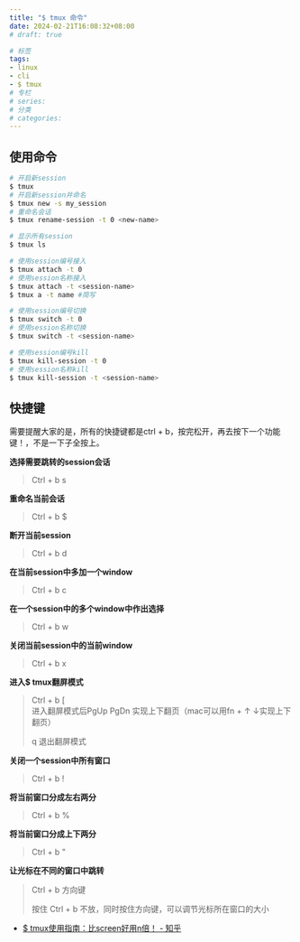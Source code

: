 ```yaml
---
title: "$ tmux 命令"
date: 2024-02-21T16:08:32+08:00
# draft: true

# 标签
tags:
- linux
- cli
- $ tmux
# 专栏
# series:
# 分类
# categories:
---
```


## 使用命令
```bash
# 开启新session
$ tmux
# 开启新session并命名
$ tmux new -s my_session
# 重命名会话
$ tmux rename-session -t 0 <new-name>

# 显示所有session
$ tmux ls

# 使用session编号接入
$ tmux attach -t 0
# 使用session名称接入
$ tmux attach -t <session-name>
$ tmux a -t name #简写

# 使用session编号切换
$ tmux switch -t 0
# 使用session名称切换
$ tmux switch -t <session-name>

# 使用session编号kill
$ tmux kill-session -t 0
# 使用session名称kill
$ tmux kill-session -t <session-name>
```

## 快捷键

需要提醒大家的是，所有的快捷键都是ctrl + b，按完松开，再去按下一个功能键！，不是一下子全按上。

**选择需要跳转的session会话**
>Ctrl + b s

**重命名当前会话**
>Ctrl + b $

**断开当前session**
>Ctrl + b d

**在当前session中多加一个window**
>Ctrl + b c

**在一个session中的多个window中作出选择**
>Ctrl + b w

**关闭当前session中的当前window**
>Ctrl + b x

**进入$ tmux翻屏模式**
>Ctrl + b [  
>进入翻屏模式后PgUp PgDn 实现上下翻页（mac可以用fn + ↑ ↓实现上下翻页）
>
>q 退出翻屏模式

**关闭一个session中所有窗口**
>Ctrl + b !

**将当前窗口分成左右两分**
>Ctrl + b %

**将当前窗口分成上下两分**
>Ctrl + b "

**让光标在不同的窗口中跳转**
>Ctrl + b 方向键
>
>按住 Ctrl + b 不放，同时按住方向键，可以调节光标所在窗口的大小

- [$ tmux使用指南：比screen好用n倍！ - 知乎](https://zhuanlan.zhihu.com/p/386085431)